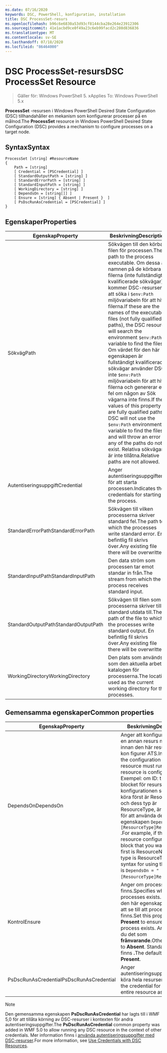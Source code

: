 ```yaml
---
ms.date: 07/16/2020
keywords: DSC, PowerShell, konfiguration, installation
title: DSC ProcessSet-resurs
ms.openlocfilehash: b96c6e6830a53d93cf8144cba28e264e23912306
ms.sourcegitcommit: 41e1acbd9ce0f49a23c6eb99facd2c280d836836
ms.translationtype: MT
ms.contentlocale: sv-SE
ms.lasthandoff: 07/18/2020
ms.locfileid: "86464000"
---
```

# <a name="dsc-processset-resource"></a><span data-ttu-id="782f4-103">DSC ProcessSet-resurs</span><span class="sxs-lookup"><span data-stu-id="782f4-103">DSC ProcessSet Resource</span></span>

> <span data-ttu-id="782f4-104">Gäller för: Windows PowerShell 5. x</span><span class="sxs-lookup"><span data-stu-id="782f4-104">Applies To: Windows PowerShell 5.x</span></span>

<span data-ttu-id="782f4-105">**ProcessSet** -resursen i Windows PowerShell Desired State Configuration (DSC) tillhandahåller en mekanism som konfigurerar processer på en målnod.</span><span class="sxs-lookup"><span data-stu-id="782f4-105">The **ProcessSet** resource in Windows PowerShell Desired State Configuration (DSC) provides a mechanism to configure processes on a target node.</span></span>

## <a name="syntax"></a><span data-ttu-id="782f4-106">Syntax</span><span class="sxs-lookup"><span data-stu-id="782f4-106">Syntax</span></span>

```Syntax
ProcessSet [string] #ResourceName
{
    Path = [string]
    [ Credential = [PSCredential] ]
    [ StandardOutputPath = [string] ]
    [ StandardErrorPath = [string] ]
    [ StandardInputPath = [string] ]
    [ WorkingDirectory = [string] ]
    [ DependsOn = [string[]] ]
    [ Ensure = [string] { Absent | Present }  ]
    [ PsDscRunAsCredential = [PSCredential] ]
}
```

## <a name="properties"></a><span data-ttu-id="782f4-107">Egenskaper</span><span class="sxs-lookup"><span data-stu-id="782f4-107">Properties</span></span>

|<span data-ttu-id="782f4-108">Egenskap</span><span class="sxs-lookup"><span data-stu-id="782f4-108">Property</span></span> |<span data-ttu-id="782f4-109">Beskrivning</span><span class="sxs-lookup"><span data-stu-id="782f4-109">Description</span></span> |
|---|---|
|<span data-ttu-id="782f4-110">Sökväg</span><span class="sxs-lookup"><span data-stu-id="782f4-110">Path</span></span> |<span data-ttu-id="782f4-111">Sökvägen till den körbara filen för processen.</span><span class="sxs-lookup"><span data-stu-id="782f4-111">The path to the process executable.</span></span> <span data-ttu-id="782f4-112">Om dessa är namnen på de körbara filerna (inte fullständigt kvalificerade sökvägar) kommer DSC-resursen att söka i `$env:Path` miljövariabeln för att hitta filerna.</span><span class="sxs-lookup"><span data-stu-id="782f4-112">If these are the names of the executable files (not fully qualified paths), the DSC resource will search the environment `$env:Path` variable to find the files.</span></span> <span data-ttu-id="782f4-113">Om värdet för den här egenskapen är fullständigt kvalificerade sökvägar använder DSC inte `$env:Path` miljövariabeln för att hitta filerna och genererar ett fel om någon av Sök vägarna inte finns.</span><span class="sxs-lookup"><span data-stu-id="782f4-113">If the values of this property are fully qualified paths, DSC will not use the `$env:Path` environment variable to find the files, and will throw an error if any of the paths do not exist.</span></span> <span data-ttu-id="782f4-114">Relativa sökvägar är inte tillåtna.</span><span class="sxs-lookup"><span data-stu-id="782f4-114">Relative paths are not allowed.</span></span> |
|<span data-ttu-id="782f4-115">Autentiseringsuppgift</span><span class="sxs-lookup"><span data-stu-id="782f4-115">Credential</span></span> |<span data-ttu-id="782f4-116">Anger autentiseringsuppgifterna för att starta processen.</span><span class="sxs-lookup"><span data-stu-id="782f4-116">Indicates the credentials for starting the process.</span></span> |
|<span data-ttu-id="782f4-117">StandardErrorPath</span><span class="sxs-lookup"><span data-stu-id="782f4-117">StandardErrorPath</span></span> |<span data-ttu-id="782f4-118">Sökvägen till vilken processerna skriver standard fel.</span><span class="sxs-lookup"><span data-stu-id="782f4-118">The path to which the processes write standard error.</span></span> <span data-ttu-id="782f4-119">En befintlig fil skrivs över.</span><span class="sxs-lookup"><span data-stu-id="782f4-119">Any existing file there will be overwritten.</span></span> |
|<span data-ttu-id="782f4-120">StandardInputPath</span><span class="sxs-lookup"><span data-stu-id="782f4-120">StandardInputPath</span></span> |<span data-ttu-id="782f4-121">Den data ström som processen tar emot standar in från.</span><span class="sxs-lookup"><span data-stu-id="782f4-121">The stream from which the process receives standard input.</span></span> |
|<span data-ttu-id="782f4-122">StandardOutputPath</span><span class="sxs-lookup"><span data-stu-id="782f4-122">StandardOutputPath</span></span> |<span data-ttu-id="782f4-123">Sökvägen till filen som processerna skriver till standard utdata till.</span><span class="sxs-lookup"><span data-stu-id="782f4-123">The path of the file to which the processes write standard output.</span></span> <span data-ttu-id="782f4-124">En befintlig fil skrivs över.</span><span class="sxs-lookup"><span data-stu-id="782f4-124">Any existing file there will be overwritten.</span></span> |
|<span data-ttu-id="782f4-125">WorkingDirectory</span><span class="sxs-lookup"><span data-stu-id="782f4-125">WorkingDirectory</span></span> |<span data-ttu-id="782f4-126">Den plats som används som den aktuella arbets katalogen för processerna.</span><span class="sxs-lookup"><span data-stu-id="782f4-126">The location used as the current working directory for the processes.</span></span> |

## <a name="common-properties"></a><span data-ttu-id="782f4-127">Gemensamma egenskaper</span><span class="sxs-lookup"><span data-stu-id="782f4-127">Common properties</span></span>

|<span data-ttu-id="782f4-128">Egenskap</span><span class="sxs-lookup"><span data-stu-id="782f4-128">Property</span></span> |<span data-ttu-id="782f4-129">Beskrivning</span><span class="sxs-lookup"><span data-stu-id="782f4-129">Description</span></span> |
|---|---|
|<span data-ttu-id="782f4-130">DependsOn</span><span class="sxs-lookup"><span data-stu-id="782f4-130">DependsOn</span></span> |<span data-ttu-id="782f4-131">Anger att konfigurationen av en annan resurs måste köras innan den här resursen har kon figurer ATS.</span><span class="sxs-lookup"><span data-stu-id="782f4-131">Indicates that the configuration of another resource must run before this resource is configured.</span></span> <span data-ttu-id="782f4-132">Exempel: om ID: t för skript blocket för resurs konfigurationen som du vill köra först är ResourceName och dess typ är ResourceType, är syntaxen för att använda den här egenskapen `DependsOn = "[ResourceType]ResourceName"` .</span><span class="sxs-lookup"><span data-stu-id="782f4-132">For example, if the ID of the resource configuration script block that you want to run first is ResourceName and its type is ResourceType, the syntax for using this property is `DependsOn = "[ResourceType]ResourceName"`.</span></span> |
|<span data-ttu-id="782f4-133">Kontrol</span><span class="sxs-lookup"><span data-stu-id="782f4-133">Ensure</span></span> |<span data-ttu-id="782f4-134">Anger om processerna finns.</span><span class="sxs-lookup"><span data-stu-id="782f4-134">Specifies whether the processes exists.</span></span> <span data-ttu-id="782f4-135">Ange att den här egenskapen **finns** för att se till att processen finns.</span><span class="sxs-lookup"><span data-stu-id="782f4-135">Set this property to **Present** to ensure that the process exists.</span></span> <span data-ttu-id="782f4-136">Annars anger du det som **frånvarande**.</span><span class="sxs-lookup"><span data-stu-id="782f4-136">Otherwise, set it to **Absent**.</span></span> <span data-ttu-id="782f4-137">Standardvärdet finns **.**</span><span class="sxs-lookup"><span data-stu-id="782f4-137">The default value is **Present**.</span></span> |
|<span data-ttu-id="782f4-138">PsDscRunAsCredential</span><span class="sxs-lookup"><span data-stu-id="782f4-138">PsDscRunAsCredential</span></span> |<span data-ttu-id="782f4-139">Anger autentiseringsuppgifter för att köra hela resursen som.</span><span class="sxs-lookup"><span data-stu-id="782f4-139">Sets the credential for running the entire resource as.</span></span> |

> [!NOTE]
> <span data-ttu-id="782f4-140">Den gemensamma egenskapen **PsDscRunAsCredential** har lagts till i WMF 5,0 för att tillåta körning av DSC-resurser i kontexten för andra autentiseringsuppgifter.</span><span class="sxs-lookup"><span data-stu-id="782f4-140">The **PsDscRunAsCredential** common property was added in WMF 5.0 to allow running any DSC resource in the context of other credentials.</span></span> <span data-ttu-id="782f4-141">Mer information finns i [använda autentiseringsuppgifter med DSC-resurser](../../../configurations/runasuser.md).</span><span class="sxs-lookup"><span data-stu-id="782f4-141">For more information, see [Use Credentials with DSC Resources](../../../configurations/runasuser.md).</span></span>
